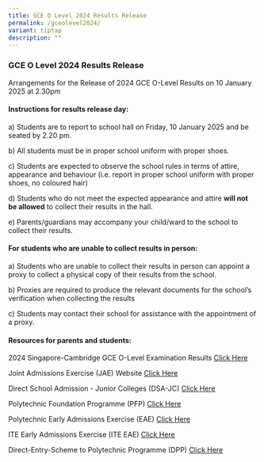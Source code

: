 ```yaml
---
title: GCE O Level 2024 Results Release
permalink: /gceolevel2024/
variant: tiptap
description: ""
---
```

<h3><strong>GCE O Level 2024 Results Release</strong></h3>
<p>Arrangements for the Release of 2024 GCE O-Level Results on 10 January
2025 at 2.30pm</p>
<h4><strong>Instructions for results release day:</strong></h4>
<p>a) Students are to report to school hall on Friday, 10 January 2025 and
be seated by 2.20 pm.</p>
<p>b) All students must be in proper school uniform with proper shoes.</p>
<p>c) Students are expected to observe the school rules in terms of attire,
appearance and behaviour (i.e. report in proper school uniform with proper
shoes, no coloured hair)</p>
<p>d) Students who do not meet the expected appearance and attire <strong>will not be allowed</strong> to
collect their results in the hall.</p>
<p>e) Parents/guardians may accompany your child/ward to the school to collect
their results.</p>
<h4><strong>For students who are unable to collect results in person:</strong></h4>
<p>a) Students who are unable to collect their results in person can appoint
a proxy to collect a physical copy of their results from the school.</p>
<p>b) Proxies are required to produce the relevant documents for the school’s
verification when collecting the results</p>
<p>c) Students may contact their school for assistance with the appointment
of a proxy.</p>
<h4><strong>Resources for parents and students:</strong></h4>
<p>2024 Singapore-Cambridge GCE O-Level Examination Results <a href="https://www.moe.gov.sg/news/press-releases/20250103-release-of-2024-singapore-cambridge-gce-o-level-examination-results-and-2025-joint-admissions-exercise" rel="noopener noreferrer nofollow" target="_blank">Click Here</a>
</p>
<p></p>
<p>Joint Admissions Exercise (JAE) Website <a href="www.moe.gov.sg/jae" rel="noopener noreferrer nofollow" target="_blank">Click Here</a>
</p>
<p></p>
<p>Direct School Admission - Junior Colleges (DSA-JC) <a href="www.moe.gov.sg/dsa-jc" rel="noopener noreferrer nofollow" target="_blank">Click Here</a>
</p>
<p></p>
<p>Polytechnic Foundation Programme (PFP) <a href="https://pfp.polytechnic.edu.sg/PFP/index.html" rel="noopener noreferrer nofollow" target="_blank">Click Here</a>
<br>
</p>
<p>Polytechnic Early Admissions Exercise (EAE) <a href="https://eae.polytechnic.edu.sg" rel="noopener noreferrer nofollow" target="_blank">Click Here</a>
</p>
<p></p>
<p>ITE Early Admissions Exercise (ITE EAE) <a href="https://www.ite.edu.sg/admissions/full-time-courses/early-admissions-exercise" rel="noopener noreferrer nofollow" target="_blank">Click Here</a>
</p>
<p></p>
<p>Direct-Entry-Scheme to Polytechnic Programme (DPP) <a href="https://www.ite.edu.sg/apply-for-ite-courses" rel="noopener noreferrer nofollow" target="_blank">Click Here</a>
</p>